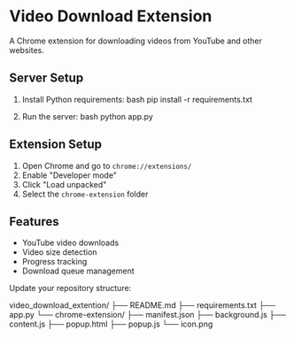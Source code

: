 # Video Download Extension

A Chrome extension for downloading videos from YouTube and other websites.

## Server Setup

1. Install Python requirements:
bash
pip install -r requirements.txt

2. Run the server:
bash
python app.py

## Extension Setup

1. Open Chrome and go to `chrome://extensions/`
2. Enable "Developer mode"
3. Click "Load unpacked"
4. Select the `chrome-extension` folder

## Features

- YouTube video downloads
- Video size detection
- Progress tracking
- Download queue management

Update your repository structure:

video_download_extention/
├── README.md
├── requirements.txt
├── app.py
└── chrome-extension/
    ├── manifest.json
    ├── background.js
    ├── content.js
    ├── popup.html
    ├── popup.js
    └── icon.png
